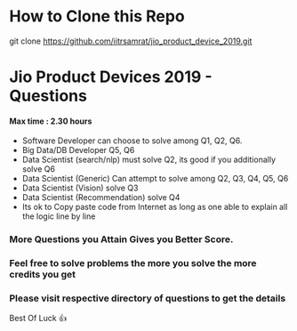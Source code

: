 # How to Clone this Repo

git clone https://github.com/iitrsamrat/jio_product_device_2019.git


# Jio Product Devices 2019 - Questions



#### Max time : 2.30 hours

- Software Developer can choose to solve among Q1, Q2, Q6.
- Big Data/DB Developer Q5, Q6
- Data Scientist (search/nlp) must solve Q2, its good if you additionally solve Q6
- Data Scientist (Generic) Can attempt to solve among Q2, Q3, Q4, Q5, Q6
- Data Scientist (Vision) solve Q3 
- Data Scientist (Recommendation) solve Q4 
- Its ok to Copy paste code from Internet as long as one able to explain all the logic line by line

### More Questions you Attain Gives you Better Score.
### Feel free to solve problems the more you solve the more credits you get



### Please visit respective directory of questions to get the details


 
Best Of Luck :+1: 
    
